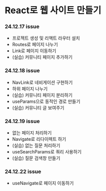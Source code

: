 # React로 웹 사이트 만들기

### 24.12.17 issue

- 프로젝트 생성 및 리액트 라우터 설치
- Routes로 페이지 나누기
- Link로 페이지 이동하기
- (실습) 커뮤니티 페이지 추가하기

### 24.12.18 issue

- NavLink로 네비게이션 구현하기
- 하위 페이지 나누기
- (실습) 커뮤니티 페이지 분리하기
- useParams으로 동적인 경로 만들기
- (실습) 커뮤니티 글 보여주기

### 24.12.19 issue

- 없는 페이지 처리하기
- Navigate로 리다이렉트 하기
- (실습) 없는 질문 처리하기
- useSearchParams로 쿼리 사용하기
- (실습) 질문 검색창 만들기

### 24.12.22 issue

- useNavigate로 페이지 이동하기
